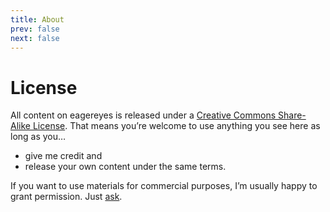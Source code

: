 ```yaml
---
title: About
prev: false
next: false
---
```


# License

All content on eagereyes is released under a <a href="https://creativecommons.org/licenses/by-sa/4.0/">Creative Commons Share-Alike License</a>. That means you’re welcome to use anything you see here as long as you…

- give me credit and
- release your own content under the same terms.

If you want to use materials for commercial purposes, I’m usually happy to grant permission. Just <a href="http://eagerstage.newmandi.com/contact/">ask</a>.

